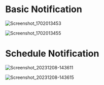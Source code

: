 # Basic Notification

![Screenshot_1702013453](https://github.com/mzunohkaru/Flutter-Sample-Awesome-Notification/assets/99012157/a902b411-87b1-4494-860c-7212dddc3868)

![Screenshot_1702013455](https://github.com/mzunohkaru/Flutter-Sample-Awesome-Notification/assets/99012157/135eac22-9592-4f5e-9277-dbee2a2b6b37)

# Schedule Notification

![Screenshot_20231208-143611](https://github.com/mzunohkaru/Flutter-Sample-Awesome-Notification/assets/99012157/7252f57a-63e1-47de-8490-244aec6ebc79)

![Screenshot_20231208-143615](https://github.com/mzunohkaru/Flutter-Sample-Awesome-Notification/assets/99012157/869688f8-5e08-4047-8ea4-b8e758ff2f67)